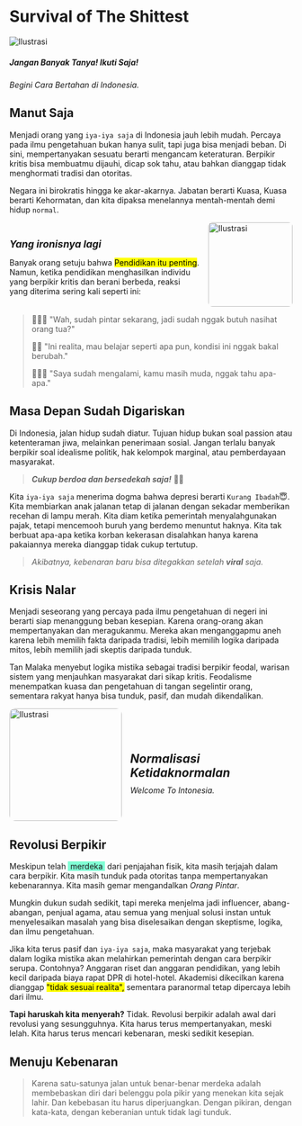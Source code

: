 # <span class="title">Survival of The Shittest</span>

<div class="responsive-flex">
  <img src="/img/sst.png" alt="Ilustrasi">
  <div>
    <h5>Jangan Banyak Tanya! Ikuti Saja!</h5>
    <em>Begini Cara Bertahan di Indonesia.</em>
  </div>
</div>

## Manut Saja

Menjadi orang yang `iya-iya saja` di Indonesia jauh lebih mudah. Percaya pada ilmu pengetahuan bukan hanya sulit, tapi juga bisa menjadi beban. Di sini, mempertanyakan sesuatu berarti mengancam keteraturan. Berpikir kritis bisa membuatmu dijauhi, dicap sok tahu, atau bahkan dianggap tidak menghormati tradisi dan otoritas.

Negara ini birokratis hingga ke akar-akarnya. Jabatan berarti Kuasa, Kuasa berarti Kehormatan, dan kita dipaksa menelannya mentah-mentah demi hidup `normal`.

<!-- <img src="/img/sst.jpg" alt="Ilustrasi" style="width: 200px; height: auto; border-radius: 30px;"> -->

<div style="display: flex; align-items: center; gap: 15px; flex-direction: row-reverse;">
  <img src="/img/sst.jpg" alt="Ilustrasi" style="width: 150px; height: auto; border-radius: 5%;">
  <div style="text-align: left;">
    <h6 style="font-size: 1.25em; font-weight: bold; margin-bottom: 10px;">Yang ironisnya lagi</h6>
    <p style="font-size: 1em;">Banyak orang setuju bahwa <mark>Pendidikan itu penting</mark>. Namun, ketika pendidikan menghasilkan individu yang berpikir kritis dan berani berbeda, reaksi yang diterima sering kali seperti ini:</p>
  </div>
</div>

> 🙎🏻‍♀️ <span class="title">"Wah, sudah pintar sekarang, jadi sudah nggak butuh nasihat orang tua?"</span>
>
> 🤷🏻 <span class="title">"Ini realita, mau belajar seperti apa pun, kondisi ini nggak bakal berubah."</span>
>
> 🙅🏻‍♂️ <span class="title">"Saya sudah mengalami, kamu masih muda, nggak tahu apa-apa."</span>

## Masa Depan Sudah Digariskan

Di Indonesia, jalan hidup sudah diatur. Tujuan hidup bukan soal passion atau ketenteraman jiwa, melainkan penerimaan sosial. Jangan terlalu banyak berpikir soal idealisme politik, hak kelompok marginal, atau pemberdayaan masyarakat.

> ***Cukup berdoa dan bersedekah saja!*** 🧘🏻

Kita `iya-iya saja` menerima dogma bahwa depresi berarti `Kurang Ibadah`😇. Kita membiarkan anak jalanan tetap di jalanan dengan sekadar memberikan recehan di lampu merah. Kita diam ketika pemerintah menyalahgunakan pajak, tetapi mencemooh buruh yang berdemo menuntut haknya. Kita tak berbuat apa-apa ketika korban kekerasan disalahkan hanya karena pakaiannya mereka dianggap tidak cukup tertutup.

> _Akibatnya, kebenaran baru bisa ditegakkan setelah **viral** saja._

## Krisis Nalar

Menjadi seseorang yang percaya pada ilmu pengetahuan di negeri ini berarti siap menanggung beban kesepian. Karena orang-orang akan mempertanyakan dan meragukanmu. Mereka akan menganggapmu aneh karena lebih memilih fakta daripada tradisi, lebih memilih logika daripada mitos, lebih memilih jadi skeptis daripada tunduk.

Tan Malaka menyebut logika mistika sebagai tradisi berpikir feodal, warisan sistem yang menjauhkan masyarakat dari sikap kritis. Feodalisme menempatkan kuasa dan pengetahuan di tangan segelintir orang, sementara rakyat hanya bisa tunduk, pasif, dan mudah dikendalikan.

<div style="display: flex; align-items: center; gap: 15px; flex-direction: row;">
  <img src="https://i.pinimg.com/736x/a3/67/89/a36789b269d3ddc150939a31b3a390dd.jpg" alt="Ilustrasi" style="width: 200px; height: auto; border-radius: 5%;">
  <div style="text-align: left;">
    <h5 style="font-size: 1.5em; font-weight: bold; margin-bottom: 10px;">Normalisasi Ketidaknormalan</h5>
    <em style="font-size: 1em;">Welcome To Intonesia.</em>
  </div>
</div>

## Revolusi Berpikir

<PinterestEmbed pinUrl="https://www.pinterest.com/pin/358810295291571971/" />

Meskipun telah <span style="background-color: aquamarine; padding: 0px 4px;">merdeka</span> dari penjajahan fisik, kita masih terjajah dalam cara berpikir. Kita masih tunduk pada otoritas tanpa mempertanyakan kebenarannya. Kita masih gemar mengandalkan *Orang Pintar*.

Mungkin dukun sudah sedikit, tapi mereka menjelma jadi influencer, abang-abangan, penjual agama, atau semua yang menjual solusi instan untuk menyelesaikan masalah yang bisa diselesaikan dengan skeptisme, logika, dan ilmu pengetahuan.

Jika kita terus pasif dan `iya-iya saja`, maka masyarakat yang terjebak dalam logika mistika akan melahirkan pemerintah dengan cara berpikir serupa. Contohnya? Anggaran riset dan anggaran pendidikan, yang lebih kecil daripada biaya rapat DPR di hotel-hotel. Akademisi dikecilkan karena dianggap <mark>"tidak sesuai realita",</mark> sementara paranormal tetap dipercaya lebih dari ilmu.

**Tapi haruskah kita menyerah?** Tidak. Revolusi berpikir adalah awal dari revolusi yang sesungguhnya. Kita harus terus mempertanyakan, meski lelah. Kita harus terus mencari kebenaran, meski sedikit kesepian.

## Menuju Kebenaran

>Karena satu-satunya jalan untuk benar-benar merdeka adalah membebaskan diri dari belenggu pola pikir yang menekan kita sejak lahir. Dan kebebasan itu harus diperjuangkan. Dengan pikiran, dengan kata-kata, dengan keberanian untuk tidak lagi tunduk.
>
<PinterestEmbed pinUrl="https://www.pinterest.com/pin/34832597112243536/" />